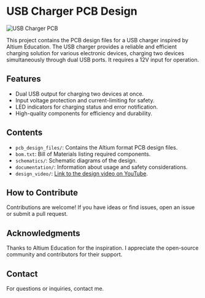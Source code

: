 # USB Charger PCB Design

![USB Charger PCB]()

This project contains the PCB design files for a USB charger inspired by Altium Education. The USB charger provides a reliable and efficient charging solution for various electronic devices, charging two devices simultaneously through dual USB ports. It requires a 12V input for operation.

## Features

- Dual USB output for charging two devices at once.
- Input voltage protection and current-limiting for safety.
- LED indicators for charging status and error notification.
- High-quality components for efficiency and durability.

## Contents

- `pcb_design_files/`: Contains the Altium format PCB design files.
- `bom.txt`: Bill of Materials listing required components.
- `schematics/`: Schematic diagrams of the design.
- `documentation/`: Information about usage and safety considerations.
- `design_video/`: [Link to the design video on YouTube]().

## How to Contribute

Contributions are welcome! If you have ideas or find issues, open an issue or submit a pull request.


## Acknowledgments

Thanks to Altium Education for the inspiration. I appreciate the open-source community and contributors for their support.

## Contact

For questions or inquiries, contact me.
